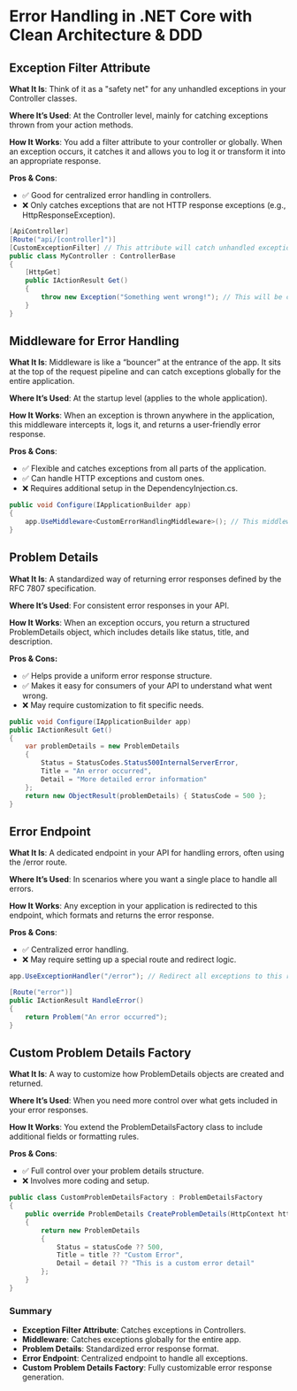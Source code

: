 # Error Handling in .NET Core with Clean Architecture & DDD

## Exception Filter Attribute

**What It Is**: Think of it as a "safety net" for any unhandled exceptions in your Controller classes.

**Where It’s Used**: At the Controller level, mainly for catching exceptions thrown from your action methods.

**How It Works**: You add a filter attribute to your controller or globally. When an exception occurs, it catches it and allows you to log it or transform it into an appropriate response.

**Pros & Cons**:

- ✅ Good for centralized error handling in controllers.
- ❌ Only catches exceptions that are not HTTP response exceptions (e.g., HttpResponseException).

```csharp
[ApiController]
[Route("api/[controller]")]
[CustomExceptionFilter] // This attribute will catch unhandled exceptions in this controller.
public class MyController : ControllerBase
{
    [HttpGet]
    public IActionResult Get()
    {
        throw new Exception("Something went wrong!"); // This will be caught by the filter.
    }
}
```

## Middleware for Error Handling 

**What It Is**: Middleware is like a “bouncer” at the entrance of the app. It sits at the top of the request pipeline and can catch exceptions globally for the entire application.

**Where It’s Used**: At the startup level (applies to the whole application).

**How It Works**: When an exception is thrown anywhere in the application, this middleware intercepts it, logs it, and returns a user-friendly error response.

**Pros & Cons**:
- ✅ Flexible and catches exceptions from all parts of the application.
- ✅ Can handle HTTP exceptions and custom ones.
- ❌ Requires additional setup in the DependencyInjection.cs.

```csharp
public void Configure(IApplicationBuilder app)
{
    app.UseMiddleware<CustomErrorHandlingMiddleware>(); // This middleware catches all exceptions.
}
```

## Problem Details

**What It Is**: A standardized way of returning error responses defined by the RFC 7807 specification.

**Where It’s Used**: For consistent error responses in your API.

**How It Works**: When an exception occurs, you return a structured ProblemDetails object, which includes details like status, title, and description.

**Pros & Cons:**
- ✅ Helps provide a uniform error response structure.
- ✅ Makes it easy for consumers of your API to understand what went wrong.
- ❌ May require customization to fit specific needs.

```csharp
public void Configure(IApplicationBuilder app)
public IActionResult Get()
{
    var problemDetails = new ProblemDetails
    {
        Status = StatusCodes.Status500InternalServerError,
        Title = "An error occurred",
        Detail = "More detailed error information"
    };
    return new ObjectResult(problemDetails) { StatusCode = 500 };
}
```

## Error Endpoint

**What It Is**: A dedicated endpoint in your API for handling errors, often using the /error route.

**Where It’s Used**: In scenarios where you want a single place to handle all errors.

**How It Works**: Any exception in your application is redirected to this endpoint, which formats and returns the error response.

**Pros & Cons**:
- ✅ Centralized error handling.
- ❌ May require setting up a special route and redirect logic.

```csharp
app.UseExceptionHandler("/error"); // Redirect all exceptions to this route.

[Route("error")]
public IActionResult HandleError()
{
    return Problem("An error occurred");
}
```

## Custom Problem Details Factory 

**What It Is**: A way to customize how ProblemDetails objects are created and returned.

**Where It’s Used**: When you need more control over what gets included in your error responses.

**How It Works**: You extend the ProblemDetailsFactory class to include additional fields or formatting rules.

**Pros & Cons**:
- ✅ Full control over your problem details structure.
- ❌ Involves more coding and setup.

```csharp
public class CustomProblemDetailsFactory : ProblemDetailsFactory
{
    public override ProblemDetails CreateProblemDetails(HttpContext httpContext, int? statusCode = null, string title = null, string type = null, string detail = null, string instance = null)
    {
        return new ProblemDetails
        {
            Status = statusCode ?? 500,
            Title = title ?? "Custom Error",
            Detail = detail ?? "This is a custom error detail"
        };
    }
}
```

### Summary
- **Exception Filter Attribute**: Catches exceptions in Controllers.
- **Middleware**: Catches exceptions globally for the entire app.
- **Problem Details**: Standardized error response format.
- **Error Endpoint**: Centralized endpoint to handle all exceptions.
- **Custom Problem Details Factory**: Fully customizable error response generation.